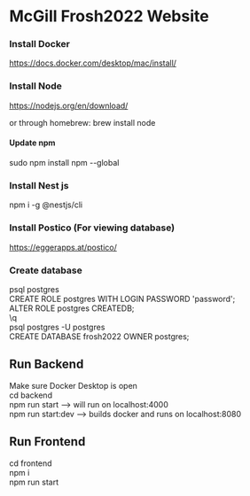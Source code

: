 # McGill Frosh2022 Website

### Install Docker
https://docs.docker.com/desktop/mac/install/

### Install Node
https://nodejs.org/en/download/

or through homebrew:
brew install node

#### Update npm
sudo npm install npm --global

### Install Nest js
npm i -g @nestjs/cli

### Install Postico (For viewing database)
https://eggerapps.at/postico/

### Create database
psql postgres\
CREATE ROLE postgres WITH LOGIN PASSWORD 'password';\
ALTER ROLE postgres CREATEDB;\
\q\
psql postgres -U postgres\
CREATE DATABASE frosh2022 OWNER postgres;


## Run Backend
Make sure Docker Desktop is open\
cd backend\
npm run start --> will run on localhost:4000\
npm run start:dev --> builds docker and runs on localhost:8080

## Run Frontend
cd frontend\
npm i\
npm run start
